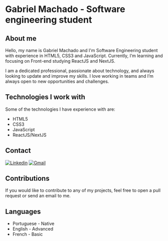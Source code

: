# Gabriel Machado - Software engineering student

## About me

Hello, my name is Gabriel Machado and I'm Software Engineering student with experience in HTML5, CSS3 and JavaScript. Currently, I’m learning and focusing on Front-end studying ReactJS and NextJS.

I am a dedicated professional, passionate about technology, and always looking to update and improve my skills. I love working in teams and I’m always open to new opportunities and challenges.

## Technologies I work with

Some of the technologies I have experience with are:

- HTML5
- CSS3
- JavaScript
- ReactJS/NextJS

## Contact

<!-- Your badges -->
[![Linkedin](https://img.shields.io/badge/-Linkedin-blue?style=for-the-badge&logo=Linkedin&logoColor=white)](https://www.linkedin.com/in/gabriel-machado-85b882261)
[![Gmail](https://img.shields.io/badge/Gmail-D14836?style=for-the-badge&logo=gmail&logoColor=white)](mailto:gabrielhbmachado@hotmail.com)

## Contributions

If you would like to contribute to any of my projects, feel free to open a pull request or send an email to me.

## Languages

- Portuguese - Native
- English - Advanced
- French - Basic
